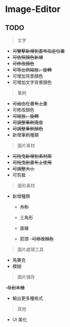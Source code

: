 # Image-Editor

## TODO

> 文字

- ~~可雙擊新增到畫布指定位置~~
- ~~可依照顏色新增~~
- ~~可修改顏色~~
- ~~可等比例縮放、旋轉~~
- 可增加背景顏色
- 可增加文字背景顏色

> 筆刷

- ~~可自由在畫布上畫~~
- 可修改顏色
- ~~可縮放、旋轉~~
- ~~可調整筆刷寬度~~
- ~~可調整筆刷顏色~~
- 新增筆刷種類

> 圖片素材

- ~~可拖曳新增到素材庫~~
- ~~可拖曳到畫布上使用~~
- ~~可調整大小~~
- 可剪裁

> 圖形素材

- 新增種類

  - ~~方形~~

  - 三角形
  - 直線
  - 箭頭 -~~可修改顏色~~

> 圖片處理工具

- 馬賽克
- 模糊

> 圖片儲存

-~~存到本機~~

- 輸出更多種格式

> 其他

- UI 美化
